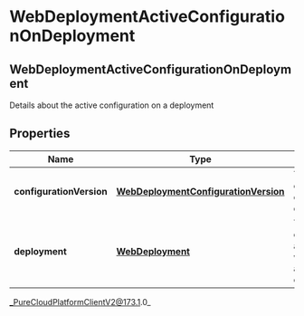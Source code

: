 # WebDeploymentActiveConfigurationOnDeployment

## WebDeploymentActiveConfigurationOnDeployment
Details about the active configuration on a deployment

## Properties

|Name | Type | Description | Notes|
|------------ | ------------- | ------------- | -------------|
| **configurationVersion** | [**WebDeploymentConfigurationVersion**](WebDeploymentConfigurationVersion) | The active configuration on a deployment | [optional] |
| **deployment** | [**WebDeployment**](WebDeployment) | The web deployment associated with the active configuration | [optional] |



_PureCloudPlatformClientV2@173.1.0_
